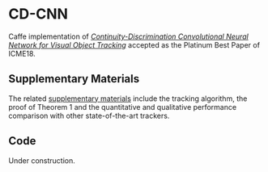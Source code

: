 # CD-CNN
Caffe implementation of [*Continuity-Discrimination Convolutional Neural Network for Visual Object Tracking*](https://github.com/MathsXDC/CD-CNN/blob/master/camera-ready.pdf) accepted as the Platinum Best Paper of ICME18.

## Supplementary Materials
The related [supplementary materials](https://github.com/MathsXDC/CD-CNN/blob/master/supp.pdf) include the tracking algorithm, the proof of Theorem 1 and the quantitative and qualitative performance comparison with other state-of-the-art trackers.

## Code
Under construction.
